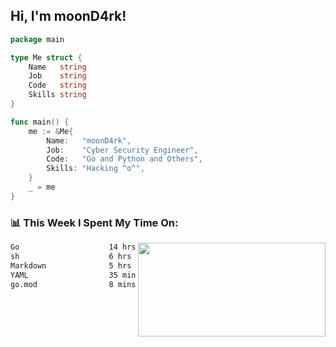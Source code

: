 <h2> Hi, I'm moonD4rk!</h2>

```go
package main

type Me struct {
	Name   string
	Job    string
	Code   string
	Skills string
}

func main() {
	me := &Me{
		Name:   "moonD4rk",
		Job:    "Cyber Security Engineer",
		Code:   "Go and Python and Others",
		Skills: "Hacking ^o^",
	}
	_ = me
}
```

<h3>📊 This Week I Spent My Time On:</h3>
<img align='right' src="https://github-readme-stats.vercel.app/api?username=moond4rk&show_icons=true&theme=radical", width="300" height="150">

<!--START_SECTION:waka-->

```txt
Go                    14 hrs 30 mins  █████████████░░░░░░░░░░░░   51.62 %
sh                    6 hrs 48 mins   ██████░░░░░░░░░░░░░░░░░░░   24.21 %
Markdown              5 hrs 59 mins   █████▒░░░░░░░░░░░░░░░░░░░   21.32 %
YAML                  35 mins         ▓░░░░░░░░░░░░░░░░░░░░░░░░   02.10 %
go.mod                8 mins          ░░░░░░░░░░░░░░░░░░░░░░░░░   00.51 %
```

<!--END_SECTION:waka-->

